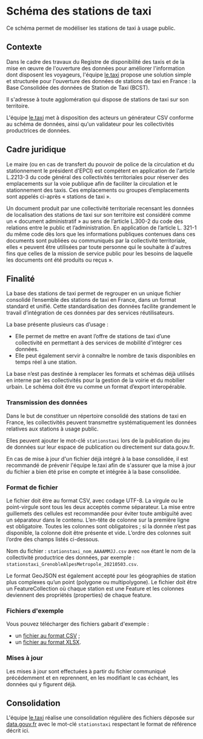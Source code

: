 <MenuSchema />

# Schéma des stations de taxi

Ce schéma permet de modéliser les stations de taxi à usage public.

## Contexte

Dans le cadre des travaux du Registre de disponibilité des taxis et de la mise en œuvre de l'ouverture des
données pour améliorer l'information dont disposent les voyageurs, l'équipe [le.taxi](https://le.taxi) propose une
solution simple et structurée pour l'ouverture des données de stations de taxi en France : la Base Consolidée des
données de Station de Taxi (BCST).

Il s'adresse à toute agglomération qui dispose de stations de taxi sur son territoire.

L'équipe [le.taxi](https://le.taxi) met à disposition des acteurs un générateur CSV conforme au schéma de données,
ainsi qu'un validateur pour les collectivités productrices de données.

## Cadre juridique

Le maire (ou en cas de transfert du pouvoir de police de la circulation et du stationnement le président d'EPCI) est
compétent en application de l'article L.2213-3 du code général des collectivités territoriales pour réserver des
emplacements sur la voie publique afin de faciliter la circulation et le stationnement des taxis. Ces emplacements ou
groupes d’emplacements sont appelés ci-après « stations de taxi ».

Un document produit par une collectivité territoriale recensant les données de localisation des stations de taxi sur son
territoire est considéré comme un « document administratif » au sens de l’article L.300-2 du code des relations entre le
public et l’administration. En application de l’article L. 321-1 du même code dès lors que les informations publiques
contenues dans ces documents sont publiées ou communiqués par la collectivité territoriale, elles « peuvent être
utilisées par toute personne qui le souhaite à d'autres fins que celles de la mission de service public pour les besoins
de laquelle les documents ont été produits ou reçus ».

## Finalité

La base des stations de taxi permet de regrouper en un unique fichier consolidé l’ensemble des stations de taxi en
France, dans un format standard et unifié. Cette standardisation des données facilite grandement le travail
d’intégration de ces données par des services réutilisateurs.

La base présente plusieurs cas d’usage :

- Elle permet de mettre en avant l’offre de stations de taxi d’une collectivité en permettant à des services de
  mobilité d’intégrer ces données.
- Elle peut également servir à connaître le nombre de taxis disponibles en temps réel à une station.

La base n’est pas destinée à remplacer les formats et schémas déjà utilisés en interne par les collectivités pour la
gestion de la voirie et du mobilier urbain. Le schéma doit être vu comme un format d’export interopérable.

### Transmission des données

Dans le but de constituer un répertoire consolidé des stations de taxi en France, les collectivités peuvent transmettre
systématiquement les données relatives aux stations à usage public.

Elles peuvent ajouter le mot-clé `stationstaxi` lors de la publication du jeu de données sur leur espace de publication
ou directement sur data.gouv.fr.

En cas de mise à jour d'un fichier déjà intégré à la base consolidée, il est recommandé de prévenir l'équipe le.taxi
afin de s'assurer que la mise à jour du fichier a bien été prise en compte et intégrée à la base consolidée.

### Format de fichier

Le fichier doit être au format CSV, avec codage UTF-8. La virgule ou le point-virgule sont tous les deux acceptés comme
séparateur. La mise entre guillemets des cellules est recommandée pour éviter toute ambiguïté avec un séparateur dans
le contenu. L’en-tête de colonne sur la première ligne est obligatoire. Toutes les colonnes sont obligatoires ; si la
donnée n’est pas disponible, la colonne doit être présente et vide. L’ordre des colonnes suit l’ordre des champs listés
ci-dessous.

Nom du fichier : `stationstaxi_nom_AAAAMMJJ.csv` avec `nom` étant le nom de la collectivité productrice des données,
par exemple : `stationstaxi_GrenobleAlpesMetropole_20210503.csv`.

Le format GeoJSON est également accepté pour les géographies de station plus complexes qu’un point (polygone ou
multipolygone). Le fichier doit être un FeatureCollection où chaque station est une Feature et les colonnes deviennent
des propriétés (properties) de chaque feature.

### Fichiers d'exemple

Vous pouvez télécharger des fichiers gabarit d'exemple :

- un [fichier au format CSV](https://github.com/openmaraude/schema-stationstaxi/raw/v0.1.2/exemple-valide.csv) ;
- un [fichier au format XLSX](https://github.com/openmaraude/schema-stationstaxi/raw/v0.1.2/exemple-valide.xlsx).

### Mises à jour

Les mises à jour sont effectuées à partir du fichier communiqué précédemment et en reprennent, en les modifiant le cas
échéant, les données qui y figurent déjà.

## Consolidation

L'équipe [le.taxi](https://le.taxi) réalise une consolidation régulière des fichiers déposée sur
[data.gouv.fr](htps://data.gouv.fr) avec le mot-clé `stationstaxi` respectant le format de référence décrit ici.